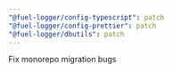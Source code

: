 ```yaml
---
"@fuel-logger/config-typescript": patch
"@fuel-logger/config-prettier": patch
"@fuel-logger/dbutils": patch
---
```


Fix monorepo migration bugs
